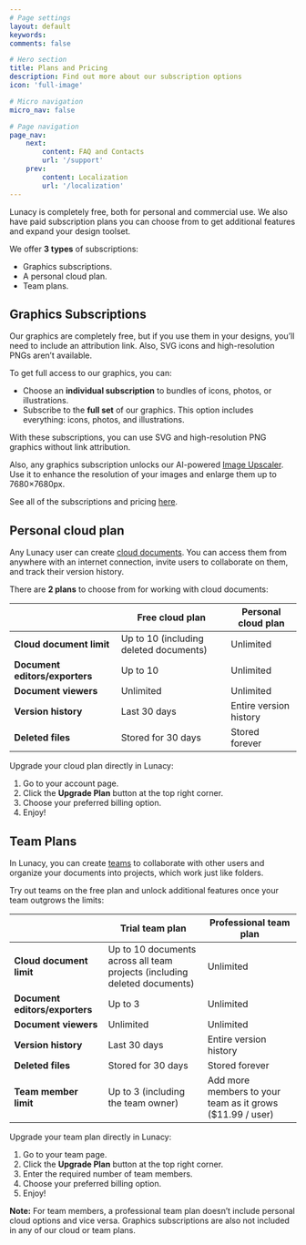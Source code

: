 ```yaml
---
# Page settings
layout: default
keywords:
comments: false

# Hero section
title: Plans and Pricing
description: Find out more about our subscription options
icon: 'full-image'

# Micro navigation
micro_nav: false

# Page navigation
page_nav:
    next:
        content: FAQ and Contacts
        url: '/support'
    prev:
        content: Localization
        url: '/localization'
---
```


Lunacy is completely free, both for personal and commercial use. We also have paid subscription plans you can choose from to get additional features and expand your design toolset.

We offer **3 types** of subscriptions: 
* Graphics subscriptions.
* A personal cloud plan.
* Team plans.


## Graphics Subscriptions

Our graphics are completely free, but if you use them in your designs, you’ll need to include an attribution link. Also, SVG icons and high-resolution PNGs aren’t available. 

To get full access to our graphics, you can:


- Choose an **individual subscription** to bundles of icons, photos, or illustrations. 
- Subscribe to the **full set** of our graphics. This option includes everything: icons, photos, and illustrations.

With these subscriptions, you can use SVG and high-resolution PNG graphics without link attribution.

Also, any graphics subscription unlocks our AI-powered <a href="https://icons8.com/upscaler" target="_blank">Image Upscaler</a>. Use it to enhance the resolution of your images and enlarge them up to 7680×7680px.

See all of the subscriptions and pricing <a href="https://icons8.com/pricing">here</a>.


## Personal cloud plan

Any Lunacy user can create <a href="https://lunacy.docs.icons8.com/clouddocs/" target="_blank">cloud documents</a>. You can access them from anywhere with an internet connection, invite users to collaborate on them, and track their version history.

There are **2 plans** to choose from for working with cloud documents:

|            | Free cloud plan        | Personal cloud plan    |
| ------------------------------------------- | ----- | ---------------------- |
| **Cloud document limit**       | Up to 10 (including deleted documents) | Unlimited              |
| **Document editors/exporters** | Up to 10               | Unlimited              |
| **Document viewers**           | Unlimited              | Unlimited              |
| **Version history**            | Last 30 days           | Entire version history |
| **Deleted files**              | Stored for 30 days     | Stored forever         |

Upgrade your cloud plan directly in Lunacy:

1. Go to your account page.
2. Click the **Upgrade Plan** button at the top right corner.
3. Choose your preferred billing option. 
4. Enjoy!

## Team Plans

In Lunacy, you can create <a href="https://lunacy.docs.icons8.com/teams/" target="_blank">teams</a> to collaborate with other users and organize your documents into projects, which work just like folders. 

Try out teams on the free plan and unlock additional features once your team outgrows the limits:

|                  | Trial team plan         | Professional team plan            |
| ---------------------------------------------------------- | ------------------------------------------------------------------------- | ------------------------------------------------------- |
|**Cloud document limit**| Up to 10 documents across all team projects (including deleted documents) | Unlimited|
| **Document editors/exporters** | Up to 3 | Unlimited|
| **Document viewers**   | Unlimited    | Unlimited|
| **Version history**     | Last 30 days           | Entire version history |
| **Deleted files**      | Stored for 30 days       | Stored forever |
| **Team member limit**  | Up to 3 (including the team owner)        | Add more members to your team as it grows ($11.99 / user) |


Upgrade your team plan directly in Lunacy:

1. Go to your team page.
2. Click the **Upgrade Plan** button at the top right corner.
3. Enter the required number of team members.
4. Choose your preferred billing option. 
5. Enjoy!

<div class="callout callout--info">
    <p><strong>Note:</strong> For team members, a professional team plan doesn’t include personal cloud options and vice versa. Graphics subscriptions are also not included in any of our cloud or team plans.</p>
</div>
